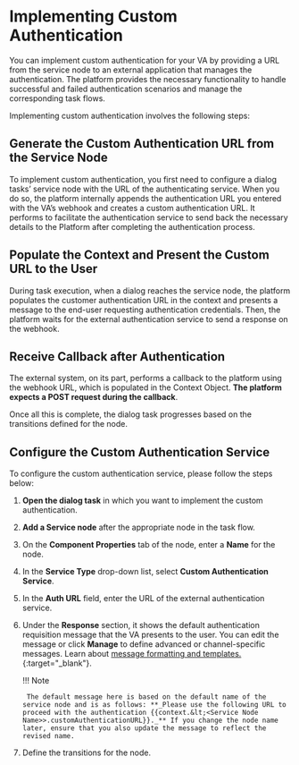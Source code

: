 <!-----



Conversion time: 0.716 seconds.


Using this Markdown file:

1. Paste this output into your source file.
2. See the notes and action items below regarding this conversion run.
3. Check the rendered output (headings, lists, code blocks, tables) for proper
   formatting and use a linkchecker before you publish this page.

Conversion notes:

* Docs to Markdown version 1.0β35
* Wed Dec 20 2023 01:13:16 GMT-0800 (PST)
* Source doc: Implementing Custom Authentication
----->



# Implementing Custom Authentication

You can implement custom authentication for your VA by providing a URL from the service node to an external application that manages the authentication. The platform provides the necessary functionality to handle successful and failed authentication scenarios and manage the corresponding task flows.

Implementing custom authentication involves the following steps:


## Generate the Custom Authentication URL from the Service Node  
To implement custom authentication, you first need to configure a dialog tasks’ service node with the URL of the authenticating service. When you do so, the platform internally appends the authentication URL you entered with the VA’s webhook and creates a custom authentication URL. It performs to facilitate the authentication service to send back the necessary details to the Platform after completing the authentication process.


## Populate the Context and Present the Custom URL to the User

During task execution, when a dialog reaches the service node, the platform populates the customer authentication URL in the context and presents a message to the end-user requesting authentication credentials. Then, the platform waits for the external authentication service to send a response on the webhook.


## Receive Callback after Authentication

The external system, on its part, performs a callback to the platform using the webhook URL, which is populated in the Context Object. **The platform expects a POST request during the callback**.

Once all this is complete, the dialog task progresses based on the transitions defined for the node.


## Configure the Custom Authentication Service

To configure the custom authentication service, please follow the steps below:

1. **Open the dialog task** in which you want to implement the custom authentication.
2. **Add a Service node** after the appropriate node in the task flow.
3. On the **Component Properties** tab of the node, enter a **Name** for the node.
4. In the **Service Type** drop-down list, select **Custom Authentication Service**.
5. In the **Auth URL** field, enter the URL of the external authentication service.
6. Under the **Response** section, it shows the default authentication requisition message that the VA presents to the user. You can edit the message or click **Manage** to define advanced or channel-specific messages. Learn about [message formatting and templates.
](../../../../web-mobile-SDK-message-formatting-and-templates/){:target="_blank"}.
    
    !!! Note
    
        The default message here is based on the default name of the service node and is as follows: **_Please use the following URL to proceed with the authentication {{context.&lt;<Service Node Name>>.customAuthenticationURL}}._** If you change the node name later, ensure that you also update the message to reflect the revised name.
        
7. Define the transitions for the node.